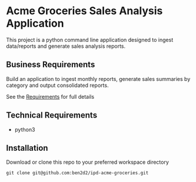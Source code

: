 # Acme Groceries Sales Analysis Application
This project is a python command line application designed to ingest data/reports and generate sales analysis reports.

## Business Requirements
Build an application to ingest monthly reports, generate sales summaries by category and output consolidated reports.

See the [Requirements](requirements.pdf) for full details

## Technical Requirements
- python3

## Installation
Download or clone this repo to your preferred workspace directory

`git clone git@github.com:ben2d2/ipd-acme-groceries.git`


